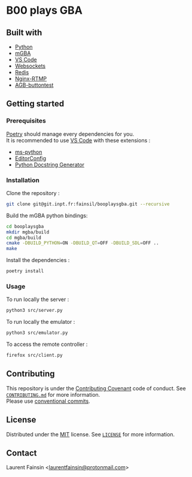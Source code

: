 # B00 plays GBA

## Built with

- [Python](https://www.python.org/)
- [mGBA](https://mgba.io/)
- [VS Code](https://code.visualstudio.com/)
- [Websockets](https://websockets.readthedocs.io/)
- [Redis](https://redis.io/)
- [Nginx-RTMP](https://hub.docker.com/r/tiangolo/nginx-rtmp/)
- [AGB-buttontest](https://github.com/heroldev/AGB-buttontest)

## Getting started

### Prerequisites

[Poetry](https://python-poetry.org/) should manage every dependencies for you. \
It is recommended to use [VS Code](https://code.visualstudio.com/) with these extensions :

- [ms-python](https://marketplace.visualstudio.com/items?itemName=ms-python.python)
- [EditorConfig](https://marketplace.visualstudio.com/items?itemName=EditorConfig.EditorConfig)
- [Python Docstring Generator](https://marketplace.visualstudio.com/items?itemName=njpwerner.autodocstring)

### Installation

Clone the repository :

```bash
git clone git@git.inpt.fr:fainsil/booplaysgba.git --recursive
```

Build the mGBA python bindings:

```bash
cd booplaysgba
mkdir mgba/build
cd mgba/build
cmake -DBUILD_PYTHON=ON -DBUILD_QT=OFF -DBUILD_SDL=OFF ..
make
```

Install the dependencies :

```bash
poetry install
```

### Usage

To run locally the server :

```bash
python3 src/server.py
```

To run locally the emulator :

```bash
python3 src/emulator.py
```

To access the remote controller :

```bash
firefox src/client.py
```

## Contributing

This repository is under the [Contributing Covenant](https://www.contributor-covenant.org/) code of conduct.
See [`CONTRIBUTING.md`](https://git.inpt.fr/fainsil/booplaysgba/-/blob/master/CONTRIBUTING.md) for more information.\
Please use [conventional commits](https://www.conventionalcommits.org/).

## License

Distributed under the [MIT](https://choosealicense.com/licenses/mit/) license.
See [`LICENSE`](https://git.inpt.fr/fainsil/booplaysgba/-/blob/master/LICENSE) for more information.

## Contact

Laurent Fainsin \<[laurentfainsin@protonmail.com](mailto:laurentfainsin@protonmail.com)\>
